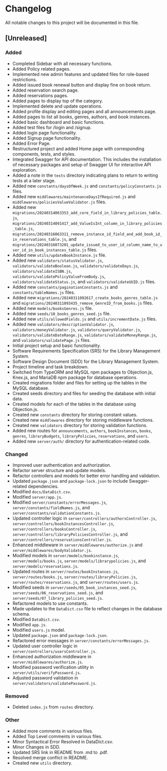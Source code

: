 # Changelog

All notable changes to this project will be documented in this file.

## [Unreleased]

### Added

- Completed Sidebar with all necessary functions.
- Added Policy related pages.
- Implemented new admin features and updated files for role-based restrictions.
- Added issued book renewal button and display fine on book return.
- Added reservation search page.
- Added reservations pages.
- Added pages to display top of the category.
- Implemented delete and update operations.
- Added profile display and editing pages and all announcements page.
- Added pages to list all books, genres, authors, and book instances.
- Added basic dashboard and basic functions.
- Added test files for /login and /signup.
- Added login page functionality.
- Added Signup page functionality.
- Added Error Page.
- Restructured project and added Home page with corresponding components, tests, and styles.
- Integrated Swagger for API documentation. This includes the installation of necessary packages and setup of Swagger UI for interactive API exploration.
- Added a note in the `tests` directory indicating plans to return to writing tests at a later stage.
- Added new `constants/daysOfWeek.js` and `constants/policyConstants.js` files.
- Added new `middlewares/maintenanceDaysIfRequired.js` and `middlewares/policiesValueValidator.js` files.
- Added new `migrations/20240314063353_add_core_field_in_library_policies_table.js`, `migrations/20240314091417_add_ValueIsInt_column_in_library_policies_table.js`, `migrations/20240316063311_remove_instance_id_field_and_add_book_id_in_reservations_table.js`, and `migrations/20240316073201_update_issued_to_user_id_column_name_to_user_id_in_book_instances_table.js` files.
- Added new `utils/updateBookInstance.js` file.
- Added new `validators/statusValidator.js`, `validators/validateBoolean.js`, `validators/validateDays.js`, `validators/validateISBN.js`, `validators/validatePolicyValueFromBody.js`, `validators/validateStatus.js`, and `validators/validateUUID.js` files.
- Added new `constants/paginationConstants.js` and `constants/tableNames.js` files.
- Added new `migrations/20240311092617_create_books_genres_table.js` and `migrations/20240311093435_remove_GenreID_from_books.js` files.
- Added new `models/booksGenres.js` file.
- Added new `seeds/10_books_genres_seed.js` file.
- Added new `utils/allowedFields.js` and `utils/incrementDate.js` files.
- Added new `validators/descriptionValidator.js`, `validators/moneyValidator.js`, `validators/queryValidator.js`, `validators/validateDateRange.js`, `validators/validateMoneyRange.js`, and `validators/validatePage.js` files.
- Initial project setup and basic functionality.
- Software Requirements Specification (SRS) for the Library Management System.
- Software Design Document (SDD) for the Library Management System.
- Project timeline and task breakdown.
- Switched from TypeORM and MySQL npm packages to Objection.js, Knex.js, and MariaDB npm package for database operations.
- Created migrations folder and files for setting up the tables in the MySQL database.
- Created seeds directory and files for seeding the database with initial data.
- Created models for each of the tables in the database using Objection.js.
- Created new `constants` directory for storing constant values.
- Created new `middlewares` directory for storing middleware functions.
- Created new `validators` directory for storing validation functions.
- Added new routes for `announcements`, `authors`, `bookInstances`, `books`, `genres`, `libraryBudgets`, `libraryPolicies`, `reservations`, and `users`.
- Added new `server/auth/` directory for authentication-related code.

### Changed

- Improved user authentication and authorization.
- Refactor server structure and update models.
- Refactor controllers and models for better error handling and validation.
- Updated `package.json` and `package-lock.json` to include Swagger-related dependencies.
- Modified `docs/DataDict.csv`.
- Modified `server/app.js`.
- Modified `server/constants/errorMessages.js`, `server/constants/fieldNames.js`, and `server/constants/validationConstants.js`.
- Updated controller logic in `server/controllers/authorsController.js`, `server/controllers/bookInstancesController.js`, `server/controllers/booksController.js`, `server/controllers/libraryPoliciesController.js`, and `server/controllers/reservationsController.js`.
- Enhanced middleware in `server/middlewares/authorize.js` and `server/middlewares/bodyValidator.js`.
- Modified models in `server/models/bookinstance.js`, `server/models/books.js`, `server/models/librarypolicies.js`, and `server/models/reservations.js`.
- Updated routes in `server/routes/bookInstances.js`, `server/routes/books.js`, `server/routes/libraryPolicies.js`, `server/routes/reservations.js`, and `server/routes/users.js`.
- Modified seeds in `server/seeds/05_book_instances_seed.js`, `server/seeds/06_reservations_seed.js`, and `server/seeds/07_library_policies_seed.js`.
- Refactored models to use constants.
- Made updates to the `DataDict.csv` file to reflect changes in the database schema.
- Modified `DataDict.csv`.
- Modified `app.js`.
- Modified `users.js` model.
- Updated `package.json` and `package-lock.json`.
- Refactored error messages in `server/constants/errorMessages.js`.
- Updated user controller logic in `server/controllers/usersController.js`.
- Enhanced authorization middleware in `server/middlewares/authorize.js`.
- Modified password verification utility in `server/utils/verifyPassword.js`.
- Adjusted password validation in `server/validators/validatePassword.js`.

### Removed

- Deleted `index.js` from `routes` directory.

### Other

- Added more comments in various files.
- Added Top Level comments in various files.
- Minor Syntactical Error Resolved in DataDict.csv.
- Minor Changes in SDD.
- Updated SRS link in README from .md to .pdf.
- Resolved merge conflict in README.
- Created new `utils` directory.